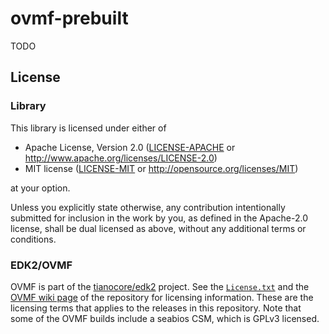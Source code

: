 # ovmf-prebuilt

TODO

## License

### Library

This library is licensed under either of

- Apache License, Version 2.0 ([LICENSE-APACHE](LICENSE-APACHE) or
  http://www.apache.org/licenses/LICENSE-2.0)
- MIT license ([LICENSE-MIT](LICENSE-MIT) or http://opensource.org/licenses/MIT)

at your option.

Unless you explicitly state otherwise, any contribution intentionally
submitted for inclusion in the work by you, as defined in the Apache-2.0
license, shall be dual licensed as above, without any additional terms
or conditions.

### EDK2/OVMF

OVMF is part of the [tianocore/edk2] project. See the
[`License.txt`][tianolicense] and the [OVMF wiki page][ovmfwiki] of the
repository for licensing information. These are the licensing terms that
applies to the releases in this repository. Note that some of the OVMF
builds include a seabios CSM, which is GPLv3 licensed.

[ovmfwiki]: https://github.com/tianocore/tianocore.github.io/wiki/OVMF
[tianocore/edk2]: https://github.com/tianocore/edk2
[tianolicense]: https://github.com/tianocore/edk2/blob/master/License.txt
